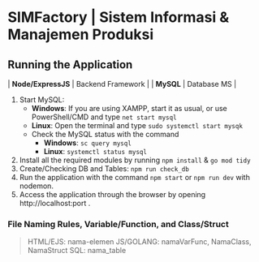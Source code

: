 # SIMFactory | Sistem Informasi & Manajemen Produksi

## Running the Application
| <strong>Node/ExpressJS</strong> | Backend Framework |
| <strong>MySQL</strong> | Database MS |

1. Start MySQL:
   - <b>Windows</b>: If you are using XAMPP, start it as usual, or use PowerShell/CMD and type ```net start mysql```
   - <b>Linux</b>: Open the terminal and type ```sudo systemctl start mysqk```
   - Check the MySQL status with the command  
        - <b>Windows</b>: ````sc query mysql```` 
        - <b>Linux</b>: ```systemctl status mysql```
2. Install all the required modules by running ```npm install``` & ```go mod tidy```
3. Create/Checking DB and Tables: ```npm run check_db```
3. Run the application with the command ```npm start``` or ```npm run dev``` with nodemon.
4. Access the application through the browser by opening http://localhost:port  .

### File Naming Rules, Variable/Function, and Class/Struct
> HTML/EJS: nama-elemen
> JS/GOLANG: namaVarFunc, NamaClass, NamaStruct
> SQL: nama_table